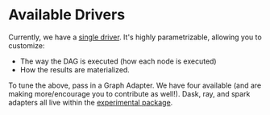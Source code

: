 # Available Drivers

Currently, we have a [single driver](https://github.com/stitchfix/hamilton/blob/8a08a5e3dd69bbf7ddd83b8053c1ba9ed96ab675/hamilton/driver.py). It's highly parametrizable, allowing you to customize:

* The way the DAG is executed (how each node is executed)
* How the results are materialized.

To tune the above, pass in a Graph Adapter. We have four available (and are making more/encourage you to contribute as well!). Dask, ray, and spark adapters all live within the [experimental package](https://github.com/stitchfix/hamilton/tree/main/hamilton/experimental).&#x20;
